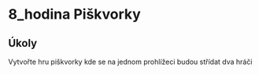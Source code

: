 # 8_hodina Piškvorky


## Úkoly

Vytvořte hru piškvorky kde se na jednom prohlížeci budou střídat dva hráči